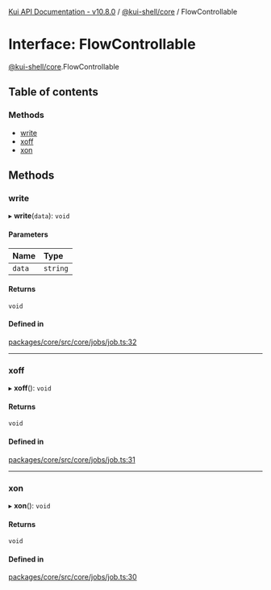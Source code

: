 [Kui API Documentation - v10.8.0](../README.md) / [@kui-shell/core](../modules/kui_shell_core.md) / FlowControllable

# Interface: FlowControllable

[@kui-shell/core](../modules/kui_shell_core.md).FlowControllable

## Table of contents

### Methods

- [write](kui_shell_core.FlowControllable.md#write)
- [xoff](kui_shell_core.FlowControllable.md#xoff)
- [xon](kui_shell_core.FlowControllable.md#xon)

## Methods

### write

▸ **write**(`data`): `void`

#### Parameters

| Name   | Type     |
| :----- | :------- |
| `data` | `string` |

#### Returns

`void`

#### Defined in

[packages/core/src/core/jobs/job.ts:32](https://github.com/mra-ruiz/kui/blob/a3b5e3edf/packages/core/src/core/jobs/job.ts#L32)

---

### xoff

▸ **xoff**(): `void`

#### Returns

`void`

#### Defined in

[packages/core/src/core/jobs/job.ts:31](https://github.com/mra-ruiz/kui/blob/a3b5e3edf/packages/core/src/core/jobs/job.ts#L31)

---

### xon

▸ **xon**(): `void`

#### Returns

`void`

#### Defined in

[packages/core/src/core/jobs/job.ts:30](https://github.com/mra-ruiz/kui/blob/a3b5e3edf/packages/core/src/core/jobs/job.ts#L30)
